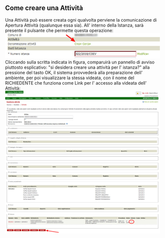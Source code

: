 ## Come creare una Attività

Una Attività può essere creata  ogni qualvolta perviene la comunicazione di Apertura Attività (qualunque essa sia).
All' interno della Istanza, sarà presente il pulsante che permette questa operazione:
![](/assets/img_crea_attivita.jpg)
Cliccando sulla scritta indicata in figura, comparuirà un pannello di avviso piuttosto esplicativo: "si desidera creare una attività per l' istanza?" alla pressione del tasto OK, il sistema provvederà alla preparazione dell' ambiente, per poi visualizzare la stessa videata, con il nome del RICHIEDENTE che funziona come Link per l' accesso alla videata dell' Attività:
![](/assets/sk_attivita.jpg)